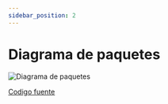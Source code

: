 ```yaml
---
sidebar_position: 2
---
```


# Diagrama de paquetes

![Diagrama de paquetes](/img/diseno/diagramas/paquetes/diagrama-paquetes.svg)

[Codigo fuente](/img/diseno/diagramas/paquetes/diagrama-paquetes.svg)